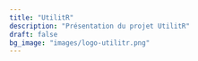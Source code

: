 ```yaml
---
title: "UtilitR"
description: "Présentation du projet UtilitR"
draft: false
bg_image: "images/logo-utilitr.png"
---
```






